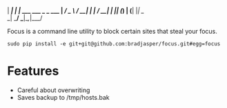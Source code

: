  |  ___|
 | |_ ___   ___ _   _ ___
 |  _/ _ \ / __| | | / __|
 | || (_) | (__| |_| \__ \
 \_| \___/ \___|\__,_|___/

Focus is a command line utility to block certain sites that steal your focus.

    sudo pip install -e git+git@github.com:bradjasper/focus.git#egg=focus


# Features

* Careful about overwriting 
* Saves backup to /tmp/hosts.bak
